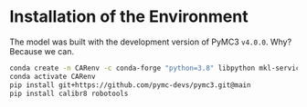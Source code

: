 # Installation of the Environment

The model was built with the development version of PyMC3 `v4.0.0`.
Why?
Because we can.

```bash
conda create -n CARenv -c conda-forge "python=3.8" libpython mkl-service m2w64-toolchain numba python-graphviz scipy jupyter openpyxl
conda activate CARenv
pip install git+https://github.com/pymc-devs/pymc3.git@main
pip install calibr8 robotools
```

